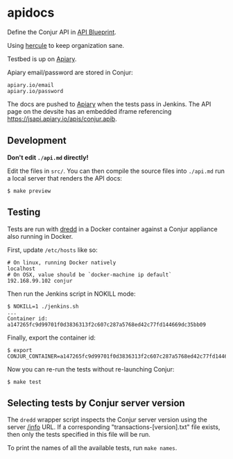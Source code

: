 # apidocs

Define the Conjur API in [API Blueprint](https://github.com/apiaryio/api-blueprint).

Using [hercule](https://github.com/jamesramsay/hercule) to keep organization sane.

Testbed is up on [Apiary](http://docs.conjur.apiary.io/).

Apiary email/password are stored in Conjur:

```
apiary.io/email
apiary.io/password
```

The docs are pushed to [Apiary](http://docs.conjur.apiary.io/) when the tests pass in Jenkins.
The API page on the devsite has an embedded iframe referencing https://jsapi.apiary.io/apis/conjur.apib.

## Development

**Don't edit `./api.md` directly!**

Edit the files in `src/`. You can then compile the source files into `./api.md` run a local server that renders the API docs:

```
$ make preview
```

## Testing

Tests are run with [dredd](http://dredd.readthedocs.org/en/latest/) in a Docker container against a Conjur appliance
also running in Docker.

First, update `/etc/hosts` like so:

```
# On linux, running Docker natively
localhost
# On OSX, value should be `docker-machine ip default`
192.168.99.102 conjur
```

Then run the Jenkins script in NOKILL mode:

```
$ NOKILL=1 ./jenkins.sh
...
Container id:
a147265fc9d99701f0d3836313f2c607c287a5768ed42c77fd144669dc35bb09
```

Finally, export the container id:

```
$ export CONJUR_CONTAINER=a147265fc9d99701f0d3836313f2c607c287a5768ed42c77fd144669dc35bb09
```

Now you can re-run the tests without re-launching Conjur:

```
$ make test
```

## Selecting tests by Conjur server version

The `dredd` wrapper script inspects the Conjur server version using the server [/info](http://docs.conjur.apiary.io/#reference/utilities/server-info) URL. If a corresponding "transactions-[version].txt" file exists, then only the tests specified in this file will be run.

To print the names of all the available tests, run `make names`.